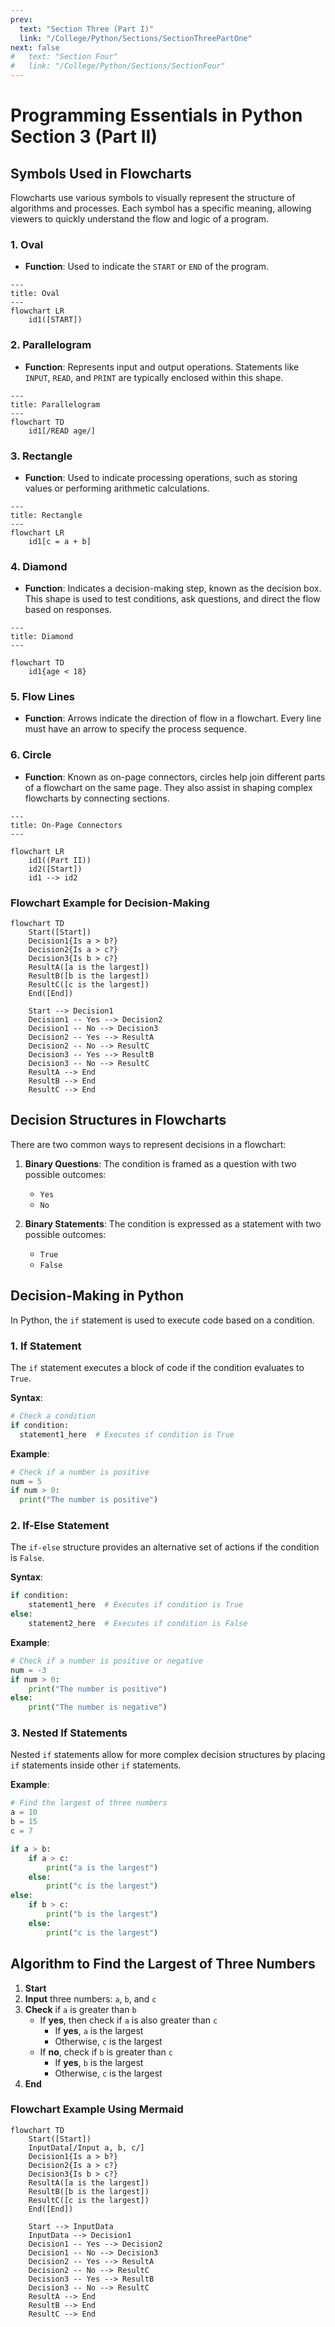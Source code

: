 ```yaml
---
prev:
  text: "Section Three (Part I)"
  link: "/College/Python/Sections/SectionThreePartOne"
next: false
#   text: "Section Four"
#   link: "/College/Python/Sections/SectionFour"
---
```


# Programming Essentials in Python Section 3 (Part II)

## Symbols Used in Flowcharts

Flowcharts use various symbols to visually represent the structure of algorithms and processes. Each symbol has a specific meaning, allowing viewers to quickly understand the flow and logic of a program.

### 1. Oval

- **Function**: Used to indicate the `START` or `END` of the program.

```mermaid
---
title: Oval
---
flowchart LR
    id1([START])
```

### 2. Parallelogram

- **Function**: Represents input and output operations. Statements like `INPUT`, `READ`, and `PRINT` are typically enclosed within this shape.

```mermaid
---
title: Parallelogram
---
flowchart TD
    id1[/READ age/]
```

### 3. Rectangle

- **Function**: Used to indicate processing operations, such as storing values or performing arithmetic calculations.

```mermaid
---
title: Rectangle
---
flowchart LR
    id1[c = a + b]

```

### 4. Diamond

- **Function**: Indicates a decision-making step, known as the decision box. This shape is used to test conditions, ask questions, and direct the flow based on responses.

```mermaid
---
title: Diamond
---

flowchart TD
    id1{age < 18}

```

### 5. Flow Lines

- **Function**: Arrows indicate the direction of flow in a flowchart. Every line must have an arrow to specify the process sequence.

### 6. Circle

- **Function**: Known as on-page connectors, circles help join different parts of a flowchart on the same page. They also assist in shaping complex flowcharts by connecting sections.

```mermaid
---
title: On-Page Connectors
---

flowchart LR
    id1((Part II))
    id2([Start])
    id1 --> id2

```

### Flowchart Example for Decision-Making

```mermaid
flowchart TD
    Start([Start])
    Decision1{Is a > b?}
    Decision2{Is a > c?}
    Decision3{Is b > c?}
    ResultA([a is the largest])
    ResultB([b is the largest])
    ResultC([c is the largest])
    End([End])

    Start --> Decision1
    Decision1 -- Yes --> Decision2
    Decision1 -- No --> Decision3
    Decision2 -- Yes --> ResultA
    Decision2 -- No --> ResultC
    Decision3 -- Yes --> ResultB
    Decision3 -- No --> ResultC
    ResultA --> End
    ResultB --> End
    ResultC --> End
```

## Decision Structures in Flowcharts

There are two common ways to represent decisions in a flowchart:

1. **Binary Questions**: The condition is framed as a question with two possible outcomes:

   - `Yes`
   - `No`

2. **Binary Statements**: The condition is expressed as a statement with two possible outcomes:
   - `True`
   - `False`

## Decision-Making in Python

In Python, the `if` statement is used to execute code based on a condition.

### 1. If Statement

The `if` statement executes a block of code if the condition evaluates to `True`.

**Syntax**:

```python
# Check a condition
if condition:
  statement1_here  # Executes if condition is True
```

**Example**:

```python
# Check if a number is positive
num = 5
if num > 0:
  print("The number is positive")
```

### 2. If-Else Statement

The `if-else` structure provides an alternative set of actions if the condition is `False`.

**Syntax**:

```python
if condition:
    statement1_here  # Executes if condition is True
else:
    statement2_here  # Executes if condition is False
```

**Example**:

```python
# Check if a number is positive or negative
num = -3
if num > 0:
    print("The number is positive")
else:
    print("The number is negative")
```

### 3. Nested If Statements

Nested `if` statements allow for more complex decision structures by placing `if` statements inside other `if` statements.

**Example**:

```python
# Find the largest of three numbers
a = 10
b = 15
c = 7

if a > b:
    if a > c:
        print("a is the largest")
    else:
        print("c is the largest")
else:
    if b > c:
        print("b is the largest")
    else:
        print("c is the largest")
```

## Algorithm to Find the Largest of Three Numbers

1. **Start**
2. **Input** three numbers: `a`, `b`, and `c`
3. **Check** if `a` is greater than `b`
   - If **yes**, then check if `a` is also greater than `c`
     - If **yes**, `a` is the largest
     - Otherwise, `c` is the largest
   - If **no**, check if `b` is greater than `c`
     - If **yes**, `b` is the largest
     - Otherwise, `c` is the largest
4. **End**

### Flowchart Example Using Mermaid

```mermaid
flowchart TD
    Start([Start])
    InputData[/Input a, b, c/]
    Decision1{Is a > b?}
    Decision2{Is a > c?}
    Decision3{Is b > c?}
    ResultA([a is the largest])
    ResultB([b is the largest])
    ResultC([c is the largest])
    End([End])

    Start --> InputData
    InputData --> Decision1
    Decision1 -- Yes --> Decision2
    Decision1 -- No --> Decision3
    Decision2 -- Yes --> ResultA
    Decision2 -- No --> ResultC
    Decision3 -- Yes --> ResultB
    Decision3 -- No --> ResultC
    ResultA --> End
    ResultB --> End
    ResultC --> End
```
